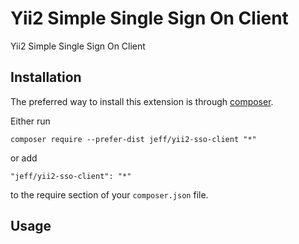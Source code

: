 Yii2 Simple Single Sign On Client
=================================
Yii2 Simple Single Sign On Client

Installation
------------

The preferred way to install this extension is through [composer](http://getcomposer.org/download/).

Either run

```
composer require --prefer-dist jeff/yii2-sso-client "*"
```

or add

```
"jeff/yii2-sso-client": "*"
```

to the require section of your `composer.json` file.


Usage
-----

